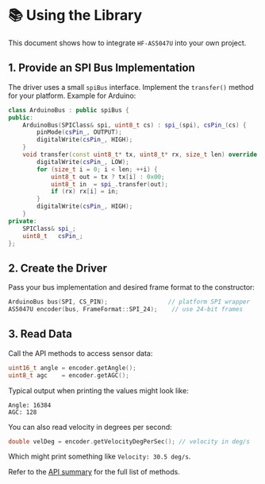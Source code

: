 # 📚 Using the Library

This document shows how to integrate `HF-AS5047U` into your own project.

## 1. Provide an SPI Bus Implementation

The driver uses a small `spiBus` interface. Implement the `transfer()` method for your platform. Example for Arduino:

```cpp
class ArduinoBus : public spiBus {
public:
    ArduinoBus(SPIClass& spi, uint8_t cs) : spi_(spi), csPin_(cs) {
        pinMode(csPin_, OUTPUT);
        digitalWrite(csPin_, HIGH);
    }
    void transfer(const uint8_t* tx, uint8_t* rx, size_t len) override {
        digitalWrite(csPin_, LOW);
        for (size_t i = 0; i < len; ++i) {
            uint8_t out = tx ? tx[i] : 0x00;
            uint8_t in  = spi_.transfer(out);
            if (rx) rx[i] = in;
        }
        digitalWrite(csPin_, HIGH);
    }
private:
    SPIClass& spi_;
    uint8_t   csPin_;
};
```

## 2. Create the Driver

Pass your bus implementation and desired frame format to the constructor:

```cpp
ArduinoBus bus(SPI, CS_PIN);                 // platform SPI wrapper
AS5047U encoder(bus, FrameFormat::SPI_24);    // use 24-bit frames
```

## 3. Read Data

Call the API methods to access sensor data:

```cpp
uint16_t angle = encoder.getAngle();
uint8_t agc    = encoder.getAGC();
```

Typical output when printing the values might look like:

```
Angle: 16384
AGC: 128
```

You can also read velocity in degrees per second:

```cpp
double velDeg = encoder.getVelocityDegPerSec(); // velocity in deg/s
```

Which might print something like `Velocity: 30.5 deg/s`.

Refer to the [API summary](../README.md#-api-summary) for the full list of methods.
